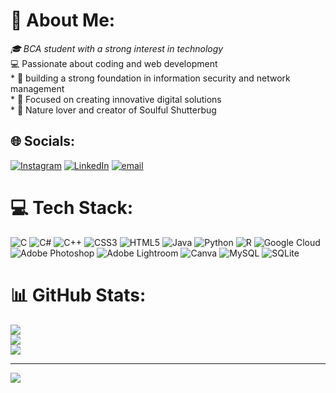 # 💫 About Me:
*🎓 BCA student with a strong interest in technology<br>* 💻 Passionate about coding and web development<br>* 🚀 building a strong foundation in information security and network management<br>* 🌱 Focused on creating innovative digital solutions<br>* 📸 Nature lover and creator of Soulful Shutterbug


## 🌐 Socials:
[![Instagram](https://img.shields.io/badge/Instagram-%23E4405F.svg?logo=Instagram&logoColor=white)](https://instagram.com/_h_e_m_a_n_t_h_17_) [![LinkedIn](https://img.shields.io/badge/LinkedIn-%230077B5.svg?logo=linkedin&logoColor=white)](https://linkedin.com/in/Hemantha-CD) [![email](https://img.shields.io/badge/Email-D14836?logo=gmail&logoColor=white)](mailto:hemanthcd17@gmail.com) 

# 💻 Tech Stack:
![C](https://img.shields.io/badge/c-%2300599C.svg?style=flat&logo=c&logoColor=white) ![C#](https://img.shields.io/badge/c%23-%23239120.svg?style=flat&logo=csharp&logoColor=white) ![C++](https://img.shields.io/badge/c++-%2300599C.svg?style=flat&logo=c%2B%2B&logoColor=white) ![CSS3](https://img.shields.io/badge/css3-%231572B6.svg?style=flat&logo=css3&logoColor=white) ![HTML5](https://img.shields.io/badge/html5-%23E34F26.svg?style=flat&logo=html5&logoColor=white) ![Java](https://img.shields.io/badge/java-%23ED8B00.svg?style=flat&logo=openjdk&logoColor=white) ![Python](https://img.shields.io/badge/python-3670A0?style=flat&logo=python&logoColor=ffdd54) ![R](https://img.shields.io/badge/r-%23276DC3.svg?style=flat&logo=r&logoColor=white) ![Google Cloud](https://img.shields.io/badge/GoogleCloud-%234285F4.svg?style=flat&logo=google-cloud&logoColor=white) ![Adobe Photoshop](https://img.shields.io/badge/adobe%20photoshop-%2331A8FF.svg?style=flat&logo=adobe%20photoshop&logoColor=white) ![Adobe Lightroom](https://img.shields.io/badge/Adobe%20Lightroom-31A8FF.svg?style=flat&logo=Adobe%20Lightroom&logoColor=white) ![Canva](https://img.shields.io/badge/Canva-%2300C4CC.svg?style=flat&logo=Canva&logoColor=white) ![MySQL](https://img.shields.io/badge/mysql-4479A1.svg?style=flat&logo=mysql&logoColor=white) ![SQLite](https://img.shields.io/badge/sqlite-%2307405e.svg?style=flat&logo=sqlite&logoColor=white)
# 📊 GitHub Stats:
![](https://github-readme-stats.vercel.app/api?username=Hemantha-CD&theme=transparent&hide_border=false&include_all_commits=true&count_private=true)<br/>
![](https://nirzak-streak-stats.vercel.app/?user=Hemantha-CD&theme=transparent&hide_border=false)<br/>
![](https://github-readme-stats.vercel.app/api/top-langs/?username=Hemantha-CD&theme=transparent&hide_border=false&include_all_commits=true&count_private=true&layout=compact)

---
[![](https://visitcount.itsvg.in/api?id=Hemantha-CD&icon=0&color=0)](https://visitcount.itsvg.in)

<!-- Proudly created with GPRM ( https://gprm.itsvg.in ) -->
